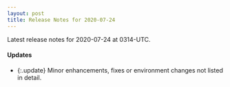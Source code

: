 ```yaml
---
layout: post
title: Release Notes for 2020-07-24
---
```


Latest release notes for 2020-07-24 at 0314-UTC.

<div class='updates' markdown='1'>

#### Updates

- {:.update} Minor enhancements, fixes or environment changes not listed in detail.

</div>


